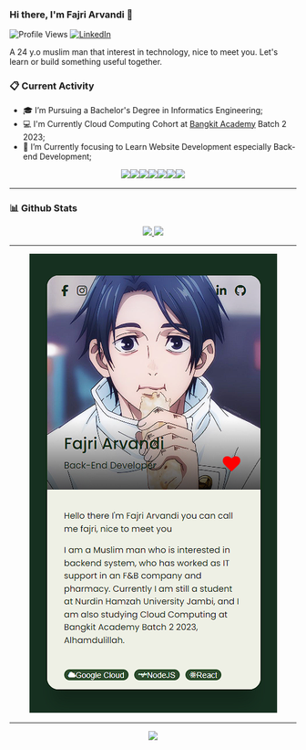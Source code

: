 ### Hi there, I'm Fajri Arvandi 👋

![Profile Views](https://komarev.com/ghpvc/?username=fajrCode)
[![LinkedIn](https://img.shields.io/badge/--linkedin?label=LinkedIn&logo=LinkedIn&style=social)](https://www.linkedin.com/in/fajri-arvandi/)

A 24 y.o muslim man that interest in technology, nice to meet you.
Let's learn or build something useful together.

### 📋 Current Activity

- 🎓 I’m Pursuing a Bachelor's Degree in Informatics Engineering;
- 💻 I'm Currently Cloud Computing Cohort at [Bangkit Academy](https://grow.google/intl/id_id/bangkit/?tab=cloud-computing) Batch 2 2023;
- 🌱 I’m Currently focusing to Learn Website Development especially Back-end Development;

<div align="center">
 <img src="https://www.svgrepo.com/show/349474/php.svg" height="50"><img src="https://www.svgrepo.com/show/355081/js.svg" height="50"><img src="https://www.svgrepo.com/show/354119/nodejs-icon.svg" height="50"><img src="https://www.svgrepo.com/show/374035/reactts.svg" height="50"><img src="https://www.svgrepo.com/show/355133/mysql.svg" height="50"><img src="https://www.svgrepo.com/show/353805/google-cloud.svg" height="50"><img src="https://www.svgrepo.com/show/452192/docker.svg" height="50">
</div>

---

### 📊 Github Stats

<div align="center">
<a href="https://github.com/fajrCode">
  <img height="180em" src="https://github-readme-stats-eight-theta.vercel.app/api?username=fajrCode&show_icons=true&theme=vue-dark&include_all_commits=true&count_private=true"/>
  <img height="180em" src="https://github-readme-stats-eight-theta.vercel.app/api/top-langs/?username=fajrCode&layout=compact&langs_count=8&theme=vue-dark"/>
<!--   <img height="180em" src="https://github-readme-streak-stats.herokuapp.com/?user=fajrCode&theme=vue-dark&hide_border=true"/> -->
</a>
</div>

<hr>
<div align=center>
  <img src="./assets/images/vcard.png" height="45%">
</div>

<hr>
<div align=center>
  <img src="https://www.sean-lloyd.com/assets/static/20210303-dino-game-5.8cbd2dc.ebd0b7a5a9f7f1ec142b7662189d3a79.gif">
</div>
<!-- <img src="https://www.sean-lloyd.com/assets/static/20210303-dino-game-6.8cbd2dc.4f377d819706628d9af0659786334303.gif"> -->
<!-- <img src="https://www.sean-lloyd.com/assets/static/20210303-dino-game-2.8cbd2dc.91351d5ac9153c4fc6ede3603c6fd687.gif"> -->

<!--
**fajrCode/fajrCode** is a ✨ _special_ ✨ repository because its `README.md` (this file) appears on your GitHub profile.

Here are some ideas to get you started:

- 🔭 I’m currently working on ...
- 🌱 I’m currently learning ...
- 👯 I’m looking to collaborate on ...
- 🤔 I’m looking for help with ...
- 💬 Ask me about ...
- 📫 How to reach me: ...
- 😄 Pronouns: ...
- ⚡ Fun fact: ...
-->
